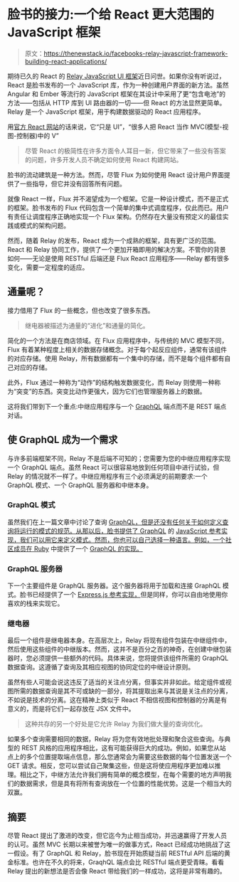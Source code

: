 # 脸书的接力:一个给 React 更大范围的 JavaScript 框架

> 原文：<https://thenewstack.io/facebooks-relay-javascript-framework-building-react-applications/>

期待已久的 React 的 [Relay JavaScript UI 框架](https://facebook.github.io/relay/)近日问世。如果你没有听说过，React 是脸书发布的一个 JavaScript 库，作为一种创建用户界面的新方法。虽然 Angular 和 Ember 等流行的 JavaScript 框架在其设计中采用了更“包含电池”的方法——包括从 HTTP 库到 UI 路由器的一切——但 React 的方法显然更简单。Relay 是一个 JavaScript 框架，用于构建数据驱动的 React 应用程序。

用[官方 React 网站](http://facebook.github.io/react/)的话来说，它“只是 UI”，“很多人把 React 当作 MVC(模型-视图-控制器)中的 V”

> 尽管 React 的极简性在许多方面令人耳目一新，但它带来了一些没有答案的问题，许多开发人员不确定如何使用 React 构建网站。

脸书的流动建筑是一种方法。然而，尽管 Flux 为如何使用 React 设计用户界面提供了一些指导，但它并没有回答所有问题。

就像 React 一样，Flux 并不渴望成为一个框架。它是一种设计模式，而不是正式的框架。脸书发布的 Flux 代码包含一个简单的集中式调度程序，仅此而已。用户有责任让调度程序正确地实现一个 Flux 架构。仍然存在大量没有预定义的最佳实践或模式的架构问题。

然而，随着 Relay 的发布，React 成为一个成熟的框架，具有更广泛的范围。React 和 Relay 协同工作，提供了一个更加开箱即用的解决方案。不管你的背景如何——无论是使用 RESTful 后端还是 Flux React 应用程序——Relay 都有很多变化，需要一定程度的适应。

## 通量呢？

接力借用了 Flux 的一些概念，但也改变了很多东西。

> 继电器被描述为通量的“进化”和通量的简化。

简化的一个方法是在商店领域。在 Flux 应用程序中，与传统的 MVC 模型不同，Flux 有着某种程度上相关的数据存储概念。对于每个起反应组件，通常有该组件的对应存储。使用 Relay，所有数据都有一个集中的存储，而不是每个组件都有自己对应的存储。

此外，Flux 通过一种称为“动作”的结构触发数据变化，而 Relay 则使用一种称为“突变”的东西。突变比动作更强大，因为它们也管理服务器上的数据。

这将我们带到下一个重点:中继应用程序与一个 [GraphQL](https://facebook.github.io/react/blog/2015/05/01/graphql-introduction.html) 端点而不是 REST 端点对话。

## 使 GraphQL 成为一个需求

与许多前端框架不同，Relay 不是后端不可知的；您需要为您的中继应用程序实现一个 GraphQL 端点。虽然 React 可以很容易地放到任何项目中进行试验，但 Relay 的情况就不一样了。中继应用程序有三个必须满足的前期要求:一个 GraphQL 模式、一个 GraphQL 服务器和中继本身。

### GraphQL 模式

虽然我们在上一篇文章中讨论了查询 [GraphQL，但是还没有任何关于如何定义查询将运行的模式的规范。从那以后，脸书提供了 GraphQL](https://thenewstack.io/react-with-graphql-for-architecting-apps/) 的 [JavaScript 参考实现，我们可以用它来定义模式。然而，你也可以自己选择一种语言。例如，一个社区成员在 Ruby](https://github.com/graphql/graphql-js) 中提供了一个 [GraphQL 的实现。](https://github.com/rmosolgo/graphql-ruby)

### GraphQL 服务器

下一个主要组件是 GraphQL 服务器。这个服务器将用于加载和连接 GraphQL 模式。脸书已经提供了一个 [Express.js 参考实现，](https://github.com/graphql/express-graphql)但是同样，你可以自由地使用你喜欢的栈来实现它。

### 继电器

最后一个组件是继电器本身。在高层次上，Relay 将现有组件包装在中继组件中，然后使用这些组件的中继版本。然而，这并不是百分之百的神奇，在创建中继包装器时，您必须提供一些额外的代码。具体来说，您将提供该组件所需的 GraphQL 数据查询。这遵循了查询及其相应视图的协同定位的中继设计原则。

虽然有些人可能会说这违反了适当的关注点分离，但事实并非如此。给定组件或视图所需的数据查询是其不可或缺的一部分，将其提取出来与其说是关注点的分离，不如说是技术的分离。这在精神上类似于 React 不相信视图和控制器的分离是有意义的，而是将它们一起存放在 JSX 文件中。

> 这种共存的另一个好处是它允许 Relay 为我们做大量的查询优化。

如果多个查询需要相同的数据，Relay 将为您有效地批处理和聚合这些查询。与典型的 REST 风格的应用程序相比，这有可能获得巨大的成功。例如，如果您从站点上的多个位置提取端点信息，那么您通常会为需要这些数据的每个位置发送一个 GET 请求。相反，您可以尝试自己聚集这些，但是这将使应用程序更加难以推理。相比之下，中继方法允许我们拥有简单的概念模型，在每个需要的地方声明我们的数据需求，但是具有将所有查询放在一个位置的性能优势。这是一个相当大的双赢。

## 摘要

尽管 React 提出了激进的改变，但它迄今为止相当成功，并迅速赢得了开发人员的认可。虽然 MVC 长期以来被誉为唯一的做事方式，React 已经成功地挑战了这一假设。有了 GraphQL 和 Relay，脸书现在开始质疑当前 RESTful API 后端的黄金标准。也许在不久的将来，GraqhQL 端点会比 RESTful 端点更受青睐。看看 Relay 提出的新想法是否会像 React 带给我们的一样成功，这将是非常有趣的。

<svg xmlns:xlink="http://www.w3.org/1999/xlink" viewBox="0 0 68 31" version="1.1"><title>Group</title> <desc>Created with Sketch.</desc></svg>